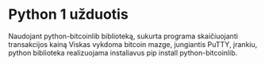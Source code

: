# Python 1 užduotis

Naudojant python-bitcoinlib biblioteką, sukurta programa skaičiuojanti transakcijos kainą
Viskas vykdoma bitcoin mazge, jungiantis PuTTY, įrankiu, python biblioteka realizuojama instaliavus pip install python-bitcoinlib.



